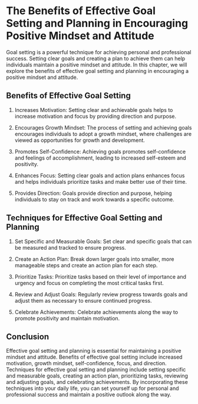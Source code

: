 # The Benefits of Effective Goal Setting and Planning in Encouraging Positive Mindset and Attitude

Goal setting is a powerful technique for achieving personal and professional success. Setting clear goals and creating a plan to achieve them can help individuals maintain a positive mindset and attitude. In this chapter, we will explore the benefits of effective goal setting and planning in encouraging a positive mindset and attitude.

Benefits of Effective Goal Setting
----------------------------------

1. Increases Motivation: Setting clear and achievable goals helps to increase motivation and focus by providing direction and purpose.

2. Encourages Growth Mindset: The process of setting and achieving goals encourages individuals to adopt a growth mindset, where challenges are viewed as opportunities for growth and development.

3. Promotes Self-Confidence: Achieving goals promotes self-confidence and feelings of accomplishment, leading to increased self-esteem and positivity.

4. Enhances Focus: Setting clear goals and action plans enhances focus and helps individuals prioritize tasks and make better use of their time.

5. Provides Direction: Goals provide direction and purpose, helping individuals to stay on track and work towards a specific outcome.

Techniques for Effective Goal Setting and Planning
--------------------------------------------------

1. Set Specific and Measurable Goals: Set clear and specific goals that can be measured and tracked to ensure progress.

2. Create an Action Plan: Break down larger goals into smaller, more manageable steps and create an action plan for each step.

3. Prioritize Tasks: Prioritize tasks based on their level of importance and urgency and focus on completing the most critical tasks first.

4. Review and Adjust Goals: Regularly review progress towards goals and adjust them as necessary to ensure continued progress.

5. Celebrate Achievements: Celebrate achievements along the way to promote positivity and maintain motivation.

Conclusion
----------

Effective goal setting and planning is essential for maintaining a positive mindset and attitude. Benefits of effective goal setting include increased motivation, growth mindset, self-confidence, focus, and direction. Techniques for effective goal setting and planning include setting specific and measurable goals, creating an action plan, prioritizing tasks, reviewing and adjusting goals, and celebrating achievements. By incorporating these techniques into your daily life, you can set yourself up for personal and professional success and maintain a positive outlook along the way.
